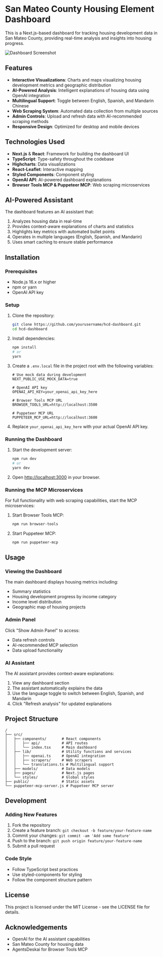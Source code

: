 # San Mateo County Housing Element Dashboard

This is a Next.js-based dashboard for tracking housing development data in San Mateo County, providing real-time analysis and insights into housing progress.

![Dashboard Screenshot](docs/dashboard_screenshot.png)

## Features

- **Interactive Visualizations**: Charts and maps visualizing housing development metrics and geographic distribution
- **AI-Powered Analysis**: Intelligent explanations of housing data using OpenAI integration
- **Multilingual Support**: Toggle between English, Spanish, and Mandarin Chinese
- **Web Scraping System**: Automated data collection from multiple sources
- **Admin Controls**: Upload and refresh data with AI-recommended scraping methods
- **Responsive Design**: Optimized for desktop and mobile devices

## Technologies Used

- **Next.js** & **React**: Framework for building the dashboard UI
- **TypeScript**: Type-safety throughout the codebase
- **Highcharts**: Data visualizations 
- **React-Leaflet**: Interactive mapping
- **Styled Components**: Component styling
- **OpenAI API**: AI-powered dashboard explanations
- **Browser Tools MCP & Puppeteer MCP**: Web scraping microservices

## AI-Powered Assistant

The dashboard features an AI assistant that:

1. Analyzes housing data in real-time
2. Provides context-aware explanations of charts and statistics
3. Highlights key metrics with automated bullet points
4. Operates in multiple languages (English, Spanish, and Mandarin)
5. Uses smart caching to ensure stable performance

## Installation

### Prerequisites

- Node.js 16.x or higher
- npm or yarn
- OpenAI API key

### Setup

1. Clone the repository:
   ```bash
   git clone https://github.com/yourusername/hcd-dashboard.git
   cd hcd-dashboard
   ```

2. Install dependencies:
   ```bash
   npm install
   # or
   yarn
   ```

3. Create a `.env.local` file in the project root with the following variables:
   ```
   # Use mock data during development
   NEXT_PUBLIC_USE_MOCK_DATA=true

   # OpenAI API key
   OPENAI_API_KEY=your_openai_api_key_here

   # Browser Tools MCP URL
   BROWSER_TOOLS_URL=http://localhost:3500

   # Puppeteer MCP URL
   PUPPETEER_MCP_URL=http://localhost:3600
   ```

4. Replace `your_openai_api_key_here` with your actual OpenAI API key.

### Running the Dashboard

1. Start the development server:
   ```bash
   npm run dev
   # or
   yarn dev
   ```

2. Open [http://localhost:3000](http://localhost:3000) in your browser.

### Running the MCP Microservices

For full functionality with web scraping capabilities, start the MCP microservices:

1. Start Browser Tools MCP:
   ```bash
   npm run browser-tools
   ```

2. Start Puppeteer MCP:
   ```bash
   npm run puppeteer-mcp
   ```

## Usage

### Viewing the Dashboard

The main dashboard displays housing metrics including:
- Summary statistics
- Housing development progress by income category
- Income level distribution
- Geographic map of housing projects

### Admin Panel

Click "Show Admin Panel" to access:
- Data refresh controls
- AI-recommended MCP selection
- Data upload functionality

### AI Assistant

The AI assistant provides context-aware explanations:
1. View any dashboard section
2. The assistant automatically explains the data 
3. Use the language toggle to switch between English, Spanish, and Mandarin
4. Click "Refresh analysis" for updated explanations

## Project Structure

```
/
├── src/
│   ├── components/       # React components
│   │   ├── api/          # API routes
│   │   └── index.tsx     # Main dashboard
│   ├── lib/              # Utility functions and services
│   │   ├── openai.ts     # OpenAI integration
│   │   ├── scrapers/     # Web scrapers
│   │   └── translations.ts # Multilingual support
│   ├── models/           # Data models
│   ├── pages/            # Next.js pages
│   └── styles/           # Global styles
├── public/               # Static assets
└── puppeteer-mcp-server.js # Puppeteer MCP server
```

## Development

### Adding New Features

1. Fork the repository
2. Create a feature branch: `git checkout -b feature/your-feature-name`
3. Commit your changes: `git commit -am 'Add some feature'`
4. Push to the branch: `git push origin feature/your-feature-name`
5. Submit a pull request

### Code Style

- Follow TypeScript best practices
- Use styled-components for styling
- Follow the component structure pattern

## License

This project is licensed under the MIT License - see the LICENSE file for details.

## Acknowledgements

- OpenAI for the AI assistant capabilities
- San Mateo County for housing data
- AgentsDeskai for Browser Tools MCP 